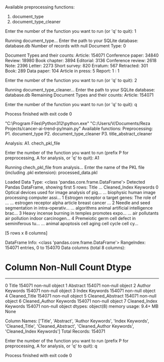 Available preprocessing functions:
1. document_type
2. document_type_cleaner

Enter the number of the function you want to run (or 'q' to quit): 1

Running document_type...
Enter the path to your SQLite database: database.db
Number of records with null Document Type: 0

Document Types and their counts:
Article: 154071
Conference paper: 34840
Review: 18980
Book chapter: 3894
Editorial: 3136
Conference review: 2618
Note: 2396
Letter: 2273
Short survey: 820
Erratum: 567
Retracted: 301
Book: 289
Data paper: 104
Article in press: 5
Report: 1
: 1

Enter the number of the function you want to run (or 'q' to quit): 2

Running document_type_cleaner...
Enter the path to your SQLite database: database.db
Remaining Document Types and their counts:
Article: 154071

Enter the number of the function you want to run (or 'q' to quit): q

Process finished with exit code 0


"C:\Program Files\Python312\python.exe" "C:/Users/V/Documents/Reza Projects/cancer-ai-trend-py/main.py" 
Available functions:
Preprocessing:
P1. document_type
P2. document_type_cleaner
P3. title_abstract_cleaner

Analysis:
A1. chech_pkl_file

Enter the number of the function you want to run (prefix P for preprocessing, A for analysis, or 'q' to quit): A1

Running chech_pkl_file from analysis...
Enter the name of the PKL file (including .pkl extension): processed_data.pkl

Loaded Data Type: <class 'pandas.core.frame.DataFrame'>
Detected Pandas DataFrame, showing first 5 rows:
                                               Title  ...                             Cleaned_Index Keywords
0  Optical devices used for image analysis of pig...  ...  biophysic human image processing computer assi...
1  Estrogen receptor α target genes: The role of ...  ...  estrogen receptor alpha article breast cancer ...
2  Needle and seed segmentation in intra-operativ...  ...  algorithms animal artificial intelligence brac...
3  Heavy incense burning in temples promotes expo...  ...  air pollutants air pollution indoor carcinogen...
4  Premeiotic germ cell defect in seminiferous tu...  ...  animal apoptosis cell aging cell cycle cell cy...

[5 rows x 8 columns]

DataFrame Info:
<class 'pandas.core.frame.DataFrame'>
RangeIndex: 154071 entries, 0 to 154070
Data columns (total 8 columns):
 #   Column                   Non-Null Count   Dtype 
---  ------                   --------------   ----- 
 0   Title                    154071 non-null  object
 1   Abstract                 154071 non-null  object
 2   Author Keywords          154071 non-null  object
 3   Index Keywords           154071 non-null  object
 4   Cleaned_Title            154071 non-null  object
 5   Cleaned_Abstract         154071 non-null  object
 6   Cleaned_Author Keywords  154071 non-null  object
 7   Cleaned_Index Keywords   154071 non-null  object
dtypes: object(8)
memory usage: 9.4+ MB
None

Column Names: ['Title', 'Abstract', 'Author Keywords', 'Index Keywords', 'Cleaned_Title', 'Cleaned_Abstract', 'Cleaned_Author Keywords', 'Cleaned_Index Keywords']
Total Records: 154071

Enter the number of the function you want to run (prefix P for preprocessing, A for analysis, or 'q' to quit): q

Process finished with exit code 0
